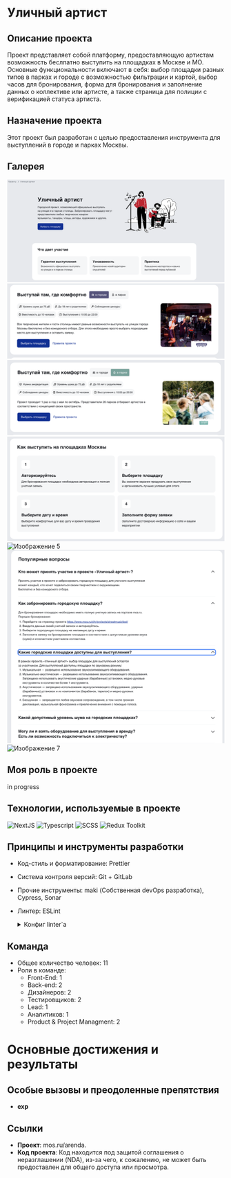 # Уличный артист

## Описание проекта

Проект представляет собой платформу, предоставляющую артистам возможность беслпатно выступить на площадках в Москве и МО. Основные функциональности включают в себя: выбор площадки разных типов в парках и городе с возможностью фильтрации и картой, выбор часов для бронирования, форма для бронирования и заполнение данных о коллективе или артисте, а также страница для полиции с верификацией статуса артиста. 

## Назначение проекта

Этот проект был разработан с целью предоставления инструмента для выступлений в городе и парках Москвы.

## Галерея

![Изображение 1](https://github.com/BrandonWF1/streetmusic/blob/main/screen%201.png)
![Изображение 2](https://github.com/BrandonWF1/streetmusic/blob/main/screen2.png)
![Изображение 3](https://github.com/BrandonWF1/streetmusic/blob/main/screen%203.png)
![Изображение 4](https://github.com/BrandonWF1/streetmusic/blob/main/screen%204.png)
![Изображение 5](https://github.com/BrandonWF1/streetmusic/blob/main/screen5.png)
![Изображение 6](https://github.com/BrandonWF1/streetmusic/blob/main/screen%206.png)
![Изображение 7](https://github.com/BrandonWF1/streetmusic/blob/main/screen%207.png)

## Моя роль в проекте

in progress

## Технологии, используемые в проекте

  ![NextJS](https://img.shields.io/badge/-NextJS-black?style=for-the-badge&logo=next.js)
  ![Typescript](https://img.shields.io/badge/-Typescript-white?style=for-the-badge&logo=typescript)
  ![SCSS](https://img.shields.io/badge/-SCSS-pink?style=for-the-badge&logo=sass)
  ![Redux Toolkit](https://img.shields.io/badge/-Redux_Toolkit-purple?style=for-the-badge&logo=redux)
  
## Принципы и инструменты разработки
- Код-стиль и форматирование: Prettier
- Система контроля версий: Git + GitLab
- Прочие инструменты: maki (Собственная devOps разработка), Cypress, Sonar
- Линтер: ESLint
  <details>
  <summary>Конфиг linter`а</summary>
  
  ```javascript
  {
  "parser": "@typescript-eslint/parser",
  "parserOptions": {
    "ecmaVersion": 2018,
    "ecmaFeatures": {
      "jsx": true
    },
    "useJSXTextNode": true
  },
  "env": {
    "browser": true,
    "node": true,
    "commonjs": true,
    "jest": true
  },
  "extends": [
    "plugin:@typescript-eslint/recommended",
    "react-app",
    "airbnb",
    "prettier"
  ],
  "plugins": [
    "@typescript-eslint",
    "react-hooks",
    "jsx-a11y"
  ],
  "rules": {
    "@typescript-eslint/no-var-requires": 0,
    "global-require": 0,
    "semi": 2,
    "react/jsx-key": 2,
    "no-use-before-define": 0,
    "react/require-default-props": 0,
    "@typescript-eslint/ban-ts-ignore": 0,
    "no-shadow": 0,
    "arrow-body-style": "warn",
    "@typescript-eslint/ban-types": 0,
    "@typescript-eslint/ban-ts-comment": 0,
    "@typescript-eslint/no-unused-vars": 1,
    "@typescript-eslint/no-empty-function": 1,
    "@typescript-eslint/no-use-before-define": 2,
    "@typescript-eslint/no-explicit-any": [
      2,
      {
        "ignoreRestArgs": false
      }
    ],
    "@typescript-eslint/interface-name-prefix": 0,
    "@typescript-eslint/explicit-member-accessibility": 0,
    "import/no-extraneous-dependencies": [
      2,
      {
        "devDependencies": true
      }
    ],
    "import/prefer-default-export": 0,
    "spaced-comment": [
      "error",
      "always",
      {
        "markers": [
          "/"
        ]
      }
    ],
    "react/jsx-filename-extension": [
      1,
      {
        "extensions": [
          ".js",
          ".jsx",
          ".tsx"
        ]
      }
    ],
    "react-hooks/rules-of-hooks": "error",
    "react-hooks/exhaustive-deps": "warn",
    "@typescript-eslint/explicit-function-return-type": 0,
    "@typescript-eslint/prefer-function-type": 2,
    "no-param-reassign": [
      "error",
      {
        "props": true,
        "ignorePropertyModificationsFor": [
          "state"
        ]
      }
    ],
    "jsx-a11y/label-has-associated-control": [
      2,
      {
        "labelComponents": [
          "CustomInputLabel"
        ],
        "labelAttributes": [
          "label"
        ],
        "controlComponents": [
          "CustomInput"
        ],
        "depth": 3
      }
    ],
    "jsx-a11y/label-has-for": 0,
    "react/jsx-props-no-spreading": 0,
    "import/extensions": [
      "error",
      "ignorePackages",
      {
        "js": "never",
        "jsx": "never",
        "ts": "never",
        "tsx": "never"
      }
    ],
    "react/destructuring-assignment": 1
  },
  "overrides": [
    {
      "files": [
        "*.js"
      ],
      "rules": {
        "@typescript-eslint/no-var-requires": "off"
      }
    },
    {
      "files": [
        "style.ts"
      ],
      "rules": {
        "import/no-unresolved": 0
      }
    },
    {
      "files": [
        "*.ts",
        "*.tsx"
      ],
      "rules": {
        "no-undef": 0
      }
    }
  ],
  "settings": {
    "import/resolver": {
      "node": {
        "extensions": [
          ".js",
          ".jsx",
          ".ts",
          ".tsx"
        ]
      }
    }
  }
  }
</details>

## Команда
- Общее количество человек: 11
- Роли в команде:
  - Front-End: 1
  - Back-end: 2
  - Дизайнеров: 2
  - Тестировщиков: 2
  - Lead: 1
  - Аналитиков: 1
  - Product & Project Managment: 2
    
# Основные достижения и результаты


## Особые вызовы и преодоленные препятствия

- **exp**

## Ссылки

- **Проект**: mos.ru/arenda.
- **Код проекта**: Код находится под защитой соглашения о неразглашении (NDA), из-за чего, к сожалению, не может быть предоставлен для общего доступа или просмотра.
